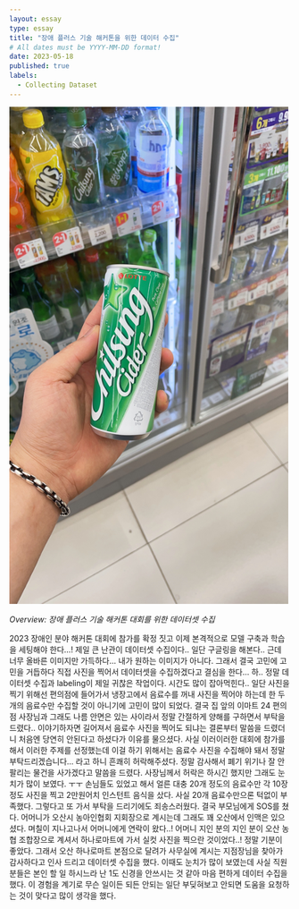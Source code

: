 ```yaml
---
layout: essay
type: essay
title: "장애 플러스 기술 해커톤을 위한 데이터 수집"
# All dates must be YYYY-MM-DD format!
date: 2023-05-18
published: true
labels:
  - Collecting Dataset
---
```


<img width="500px" class="rounded float-start pe-4" src="../img/feeds/cider.JPG">

*Overview: 장애 플러스 기술 해커톤 대회를 위한 데이터셋 수집*  

2023 장애인 분야 해커톤 대회에 참가를 확정 짓고 이제 본격적으로 모델 구축과 학습을 세팅해야 한다...!
제일 큰 난관이 데이터셋 수집이다.. 일단 구글링을 해본다.. 근데 너무 올바른 이미지만 가득하다... 내가 원하는 이미지가 아니다.
그래서 결국 고민에 고민을 거듭하다 직접 사진을 찍어서 데이터셋을 수집하겠다고 결심을 한다...
하.. 정말 데이터셋 수집과 labeling이 제일 귀찮은 작업이다. 시간도 많이 잡아먹힌다..
일단 사진을 찍기 위해선 편의점에 들어가서 냉장고에서 음료수를 꺼내 사진을 찍어야 하는데 한 두개의 음료수만 수집할 것이 아니기에 고민이 많이 되었다.
결국 집 앞의 이마트 24 편의점 사장님과 그래도 나름 안면은 있는 사이라서 정말 간절하게 양해를 구하면서 부탁을 드렸다..
이야기하자면 길어져서 음료수 사진을 찍어도 되냐는 결론부터 말씀을 드렸더니 처음엔 당연히 안된다고 하셨다가 이유를 물으셨다.
사실 이러이러한 대회에 참가를 해서 이러한 주제를 선정했는데 이걸 하기 위해서는 음료수 사진을 수집해야 돼서 정말 부탁드리겠습니다...
라고 하니 흔쾌히 허락해주셨다. 정말 감사해서 폐기 위기나 잘 안팔리는 물건을 사가겠다고 말씀을 드렸다.
사장님께서 허락은 하시긴 했지만 그래도 눈치가 많이 보였다. ㅜㅜ 손님들도 있었고 해서 얼른 대충 20개 정도의 음료수만 각 10장 정도 사진을 찍고 2만원어치 인스턴트 음식을 샀다.
사실 20개 음료수만으론 턱없이 부족했다. 그렇다고 또 가서 부탁을 드리기에도 죄송스러웠다.
결국 부모님에게 SOS를 쳤다. 어머니가 오산시 농아인협회 지회장으로 계시는데 그래도 꽤 오산에서 인맥은 있으셨다.
며칠이 지나고나서 어머니에게 연락이 왔다..! 어머니 지인 분의 지인 분이 오산 농협 조합장으로 계셔서 하나로마트에 가서 실컷 사진을 찍으란 것이었다..! 정말 기분이 좋았다.
그래서 오산 하나로마트 본점으로 달려가 사무실에 계시는 지점장님을 찾아가 감사하다고 인사 드리고 데이터셋 수집을 했다.
이때도 눈치가 많이 보였는데 사실 직원분들은 본인 할 일 하시느라 난 1도 신경을 안쓰시는 것 같아 마음 편하게 데이터 수집을 했다.
이 경험을 계기로 무슨 일이든 되든 안되는 일단 부딪혀보고 안되면 도움을 요청하는 것이 맞다고 많이 생각을 했다.
